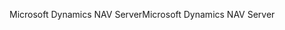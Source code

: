<span data-ttu-id="54d89-101">Microsoft Dynamics NAV Server</span><span class="sxs-lookup"><span data-stu-id="54d89-101">Microsoft Dynamics NAV Server</span></span>